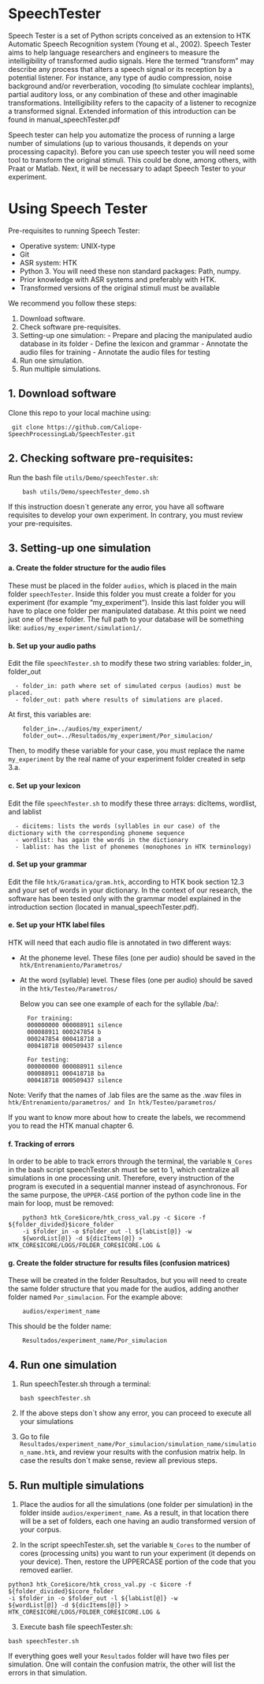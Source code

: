 # SpeechTester

Speech Tester is a set of Python scripts conceived as an extension to HTK Automatic Speech Recognition system (Young et al., 2002). Speech Tester aims to help language researchers and engineers to measure the intelligibility of transformed audio signals. Here the termed “transform” may describe any process that alters a speech signal or its reception by a potential listener. For instance, any type of audio compression, noise background and/or reverberation, vocoding (to simulate cochlear implants), partial auditory loss, or any combination of these and other imaginable transformations. Intelligibility refers to the capacity of a listener to recognize a transformed signal. Extended information of this introduction can be found in manual_speechTester.pdf

Speech tester can help you automatize the process of running a large number of simulations (up to various thousands, it depends on your processing capacity). Before you can use speech tester you will need some tool to transform the original stimuli. This could be done, among others, with Praat or Matlab. Next, it will be necessary to adapt Speech Tester to your experiment.  


# Using Speech Tester

  Pre-requisites to running Speech Tester:
   - Operative system: UNIX-type
   - Git
   - ASR system: HTK 
   - Python 3. You will need these non standard packages: Path, numpy.
   - Prior knowledge with ASR systems and preferably with HTK.
   - Transformed versions of the original stimuli must be available 


  We recommend you follow these steps:
  1.	Download software.
  2.	Check software pre-requisites.
  3.	Setting-up one simulation:
    - Prepare and placing the manipulated audio database in its folder
    - Define the lexicon and grammar
    - Annotate the audio files for training
    - Annotate the audio files for testing
  4.	Run one simulation.
  5.	Run multiple simulations.
  
  
  ## 1.	Download software
  
  Clone this repo to your local machine using:

     git clone https://github.com/Caliope-SpeechProcessingLab/SpeechTester.git

  ## 2.	Checking software pre-requisites:

   Run the bash file ```utils/Demo/speechTester.sh```:

        bash utils/Demo/speechTester_demo.sh

  If this instruction doesn´t generate any error, you have all software requisites to develop your own experiment. In contrary, you must          review your pre-requisites. 



   ## 3.	Setting-up one simulation

   #### a.  Create the folder structure for the audio files
   These must be placed in the folder ```audios```, which is placed in the main folder ```speechTester```. Inside this folder you must create a folder for you experiment (for example   “my_experiment”). Inside this last folder you will have to place one folder per manipulated database. At this point we need just one of these folder. The full path to your database will be something like: ```audios/my_experiment/simulation1/```. 

   #### b.  Set up your audio paths
   Edit the file  ```speechTester.sh``` to modify these two string variables: folder_in, folder_out
   
      - folder_in: path where set of simulated corpus (audios) must be placed.
      - folder_out: path where results of simulations are placed.
      
   At first, this variables are:
   
       
        folder_in=../audios/my_experiment/
        folder_out=../Resultados/my_experiment/Por_simulacion/
        
        
   Then, to modify these variable for your case, you must replace the name ```my_experiment``` by the real name of your experiment folder created in setp 3.a.
      
   #### c.  Set up your lexicon
   Edit the file ```speechTester.sh``` to modify these three arrays: dicItems, wordlist, and lablist

      -	dicitems: lists the words (syllables in our case) of the dictionary with the corresponding phoneme sequence
      -	wordlist: has again the words in the dictionary 
      -	lablist: has the list of phonemes (monophones in HTK terminology) 
      
   #### d.  Set up your grammar
   Edit the file ```htk/Gramatica/gram.htk```, according to HTK book section 12.3 and your set of words in your dictionary. In the context of our research, the software has been tested only with the grammar model explained in the introduction section (located in manual_speechTester.pdf). 
      
      
   #### e.	Set up your HTK label files

   HTK will need that each audio file is annotated in two different ways:

   -	At the phoneme level. These files (one per audio) should be saved in the ```htk/Entrenamiento/Parametros/```

   -	At the word (syllable) level. These files (one per audio) should be saved in the ```htk/Testeo/Parametros/```

        Below you can see one example of each for the syllable /ba/: 
        ```
          For training: 
          000000000 000088911 silence
          000088911 000247854 b	
          000247854 000418718 a	
          000418718 000509437 silence

          For testing:
          000000000 000088911 silence
          000088911 000418718 ba	
          000418718 000509437 silence
         ```

   Note: 
   Verify that the names of .lab files are the same as the .wav files in ```htk/Entrenamiento/parametros/ and In htk/Testeo/parametros/```

   If you want to know more about how to create the labels, we recommend you to read the HTK manual chapter 6. 

  #### f.  Tracking of errors 
   In order to be able to track errors through the terminal, the variable ```N_Cores``` in the bash script speechTester.sh must be set to 1, which centralize all simulations in one processing unit. Therefore, every instruction of the program is executed in a sequential manner instead of asynchronous. For the same purpose, the ```UPPER-CASE``` portion of the python code line in the main for loop, must be removed:
```
    python3 htk_Core$icore/htk_cross_val.py -c $icore -f ${folder_divided}$icore_folder 
    -i $folder_in -o $folder_out -l ${labList[@]} -w
    ${wordList[@]} -d ${dicItems[@]} > HTK_CORE$ICORE/LOGS/FOLDER_CORE$ICORE.LOG &
```



   #### g.	Create the folder structure for results files (confusion matrices)
   These will be created in the folder Resultados, but you will need to create the same folder structure that you made for the audios, adding another folder named ```Por_simulacion```. For the example above:

        audios/experiment_name

  This should be the folder name:

        Resultados/experiment_name/Por_simulacion




   ## 4.	Run one simulation

   1. Run speechTester.sh through a terminal:

          bash speechTester.sh
        
   2. If the above steps don´t show any error, you can proceed to execute all your simulations
   3. Go to file ```Resultados/experiment_name/Por_simulacion/simulation_name/simulation_name.htk```, and review your results with the confusion matrix help. In case the results don´t make sense, review all previous steps.





   ## 5.	Run multiple simulations

   1. Place the audios for all the simulations (one folder per simulation) in the folder inside ```audios/experiment_name```. As a result, in that location there will be a set of folders, each one having an audio transformed version of your corpus.


   2.	In the script speechTester.sh, set the variable ```N_Cores``` to the number of cores (processing units) you want to run your experiment (it depends on your device). Then, restore the UPPERCASE portion of the code that you removed earlier.


    python3 htk_Core$icore/htk_cross_val.py -c $icore -f ${folder_divided}$icore_folder 
    -i $folder_in -o $folder_out -l ${labList[@]} -w
    ${wordList[@]} -d ${dicItems[@]} > HTK_CORE$ICORE/LOGS/FOLDER_CORE$ICORE.LOG &


   3.	Execute bash file speechTester.sh:
```
bash speechTester.sh
```
If everything goes well your ```Resultados``` folder will have two files per simulation. One will contain the confusion matrix, the other will list the errors in that simulation.

